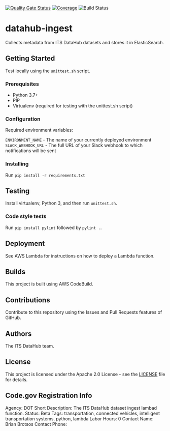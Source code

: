 [![Quality Gate Status](https://sonarcloud.io/api/project_badges/measure?branch=development_integrationtests&project=usdot-its-jpo-data-portal_datahub-ingest&metric=alert_status)](https://sonarcloud.io/dashboard?id=usdot-its-jpo-data-portal_datahub-ingest&branch=master) [![Coverage](https://sonarcloud.io/api/project_badges/measure?branch=development_integrationtests&project=usdot-its-jpo-data-portal_datahub-ingest&metric=coverage)](https://sonarcloud.io/dashboard?id=usdot-its-jpo-data-portal_datahub-ingest&branch=master) ![Build Status](https://codebuild.us-east-1.amazonaws.com/badges?uuid=eyJlbmNyeXB0ZWREYXRhIjoiQTh6cGZjZ1duZGRBZnoxZldxQjAxem1oTklDT1ZMMTFNbytGYUpTTHZYdEFCbDdoRlpVUHV3OU1MbW1kV1lyTUVGTGFRTnpBWVJaS3RYYk9wRnk1TkUwPSIsIml2UGFyYW1ldGVyU3BlYyI6Ik0ycWx1NWFZNDRKSzdOSzciLCJtYXRlcmlhbFNldFNlcmlhbCI6MX0%3D&branch=master)

# datahub-ingest

Collects metadata from ITS DataHub datasets and stores it in ElasticSearch.

## Getting Started

Test locally using the `unittest.sh` script.

### Prerequisites

- Python 3.7+
- PIP
- Virtualenv (required for testing with the unittest.sh script)

### Configuration

Required environment variables:

`ENVIRONMENT_NAME` - The name of your currently deployed environment
`SLACK_WEBHOOK_URL` - The full URL of your Slack webhook to which notifications will be sent

### Installing

Run `pip install -r requirements.txt`

## Testing

Install virtualenv, Python 3, and then run `unittest.sh`.

### Code style tests

Run `pip install pylint` followed by `pylint .`.

## Deployment

See AWS Lambda for instructions on how to deploy a Lambda function.

## Builds

This project is built using AWS CodeBuild.

## Contributions

Contribute to this repository using the Issues and Pull Requests features of GitHub.

## Authors

The ITS DataHub team.

## License

This project is licensed under the Apache 2.0 License - see the [LICENSE](LICENSE) file for details.

## Code.gov Registration Info

Agency: DOT
Short Description: The ITS DataHub dataset ingest lambad function.
Status: Beta
Tags: transportation, connected vehicles, intelligent transportation systems, python, lambda
Labor Hours: 0
Contact Name: Brian Brotsos
Contact Phone:
